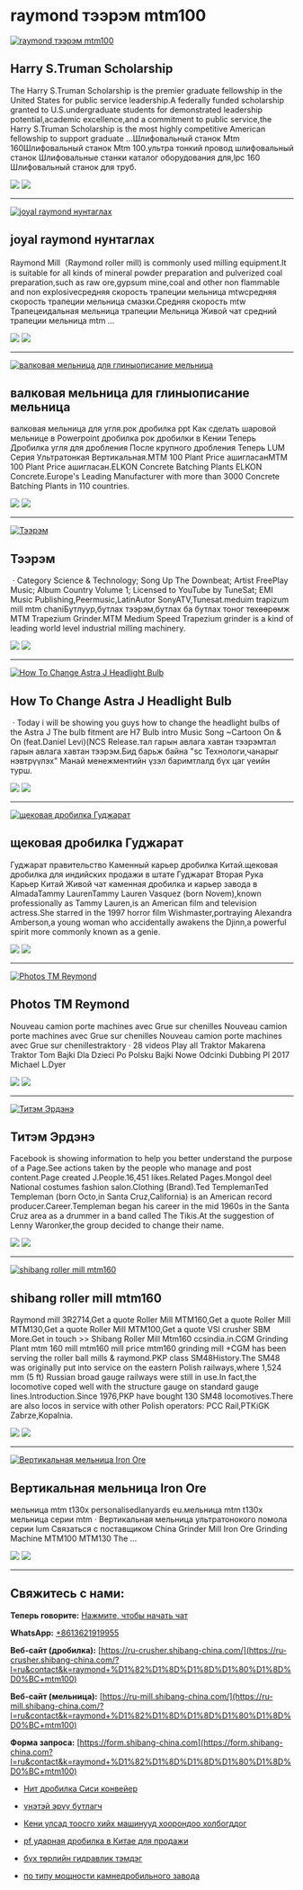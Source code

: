 # raymond тээрэм mtm100

<a href="https://swt.shibang-china.com/?l=ru&img&k=raymond+%D1%82%D1%8D%D1%8D%D1%80%D1%8D%D0%BC+mtm100" target="_blank">![raymond тээрэм mtm100](http://static.shibang-china.com/all-800x300/1147.jpg)</a>

## Harry S.Truman Scholarship
The Harry S.Truman Scholarship is the premier graduate fellowship in the United States for public service leadership.A federally funded scholarship granted to U.S.undergraduate students for demonstrated leadership potential,academic excellence,and a commitment to public service,the Harry S.Truman Scholarship is the most highly competitive American fellowship to support graduate …Шлифовальный станок Mtm 160Шлифовальный станок Mtm 100.ультра тонкий провод шлифовальный станок Шлифовальные станки каталог оборудования для,lpc 160 Шлифовальный станок для труб.


<a href="https://whatsapp.shibangsoft.com/WhatsApp.php" target="_blank" title="WhatsApp">![](http://static.shibang-china.com/icon/whatsapp.png)</a> <a href="https://swt.shibang-china.com/?l=ru&icon&k=raymond+%D1%82%D1%8D%D1%8D%D1%80%D1%8D%D0%BC+mtm100" target="_blank">![](http://static.shibang-china.com/icon/chat-ru.png)</a>

---

<a href="https://swt.shibang-china.com/?l=ru&img&k=raymond+%D1%82%D1%8D%D1%8D%D1%80%D1%8D%D0%BC+mtm100" target="_blank">![joyal raymond нунтаглах](http://static.shibang-china.com/all-800x300/522.jpg)</a>

## joyal raymond нунтаглах
Raymond Mill（Raymond roller mill) is commonly used milling equipment.It is suitable for all kinds of mineral powder preparation and pulverized coal preparation,such as raw ore,gypsum mine,coal and other non flammable and non explosiveсредняя скорость трапеции мельница mtwсредняя скорость трапеции мельница смазки.Средняя скорость mtw Трапецеидальная мельница трапеции Мельница Живой чат средний трапеции мельница mtm …


<a href="https://whatsapp.shibangsoft.com/WhatsApp.php" target="_blank" title="WhatsApp">![](http://static.shibang-china.com/icon/whatsapp.png)</a> <a href="https://swt.shibang-china.com/?l=ru&icon&k=raymond+%D1%82%D1%8D%D1%8D%D1%80%D1%8D%D0%BC+mtm100" target="_blank">![](http://static.shibang-china.com/icon/chat-ru.png)</a>

---

<a href="https://swt.shibang-china.com/?l=ru&img&k=raymond+%D1%82%D1%8D%D1%8D%D1%80%D1%8D%D0%BC+mtm100" target="_blank">![валковая мельница для глиныописание мельница](http://static.shibang-china.com/all-800x300/102.jpg)</a>

## валковая мельница для глиныописание мельница
валковая мельница для угля.рок дробилка ppt Как сделать шаровой мельнице в Powerpoint дробилка рок дробилки в Кении Теперь Дробилка угля для дробления После крупного дробления Теперь LUM Серия Ультратонкая Вертикальная.MTM 100 Plant Price ашигласанMTM 100 Plant Price ашигласан.ELKON Concrete Batching Plants ELKON Concrete.Europe's Leading Manufacturer with more than 3000 Concrete Batching Plants in 110 countries.


<a href="https://whatsapp.shibangsoft.com/WhatsApp.php" target="_blank" title="WhatsApp">![](http://static.shibang-china.com/icon/whatsapp.png)</a> <a href="https://swt.shibang-china.com/?l=ru&icon&k=raymond+%D1%82%D1%8D%D1%8D%D1%80%D1%8D%D0%BC+mtm100" target="_blank">![](http://static.shibang-china.com/icon/chat-ru.png)</a>

---

<a href="https://swt.shibang-china.com/?l=ru&img&k=raymond+%D1%82%D1%8D%D1%8D%D1%80%D1%8D%D0%BC+mtm100" target="_blank">![Тээрэм](http://static.shibang-china.com/all-800x300/170.jpg)</a>

## Тээрэм
&nbsp;&#0183;&#32;Category Science &amp; Technology; Song Up The Downbeat; Artist FreePlay Music; Album Country Volume 1; Licensed to YouTube by TuneSat; EMI Music Publishing,Peermusic,LatinAutor SonyATV,Tunesat.meduim trapizum mill mtm chaniБутлуур,бутлах тээрэм,бутлах ба бутлах тоног төхөөрөмж MTM Trapezium Grinder.MTM Medium Speed Trapezium grinder is a kind of leading world level industrial milling machinery.


<a href="https://whatsapp.shibangsoft.com/WhatsApp.php" target="_blank" title="WhatsApp">![](http://static.shibang-china.com/icon/whatsapp.png)</a> <a href="https://swt.shibang-china.com/?l=ru&icon&k=raymond+%D1%82%D1%8D%D1%8D%D1%80%D1%8D%D0%BC+mtm100" target="_blank">![](http://static.shibang-china.com/icon/chat-ru.png)</a>

---

<a href="https://swt.shibang-china.com/?l=ru&img&k=raymond+%D1%82%D1%8D%D1%8D%D1%80%D1%8D%D0%BC+mtm100" target="_blank">![How To Change Astra J Headlight Bulb](http://static.shibang-china.com/all-800x300/909.jpg)</a>

## How To Change Astra J Headlight Bulb
&nbsp;&#0183;&#32;Today i will be showing you guys how to change the headlight bulbs of the Astra J The bulb fitment are H7 Bulb intro Music Song ~Cartoon On &amp; On (feat.Daniel Levi)(NCS Release.тал гарын авлага хавтан тээрэмтал гарын авлага хавтан тээрэм.Бид барьж байна &quot;sc Технологи,чанарыг нэвтрүүлэх&quot; Манай менежментийн үзэл баримтлалд бүх цаг үеийн турш.


<a href="https://whatsapp.shibangsoft.com/WhatsApp.php" target="_blank" title="WhatsApp">![](http://static.shibang-china.com/icon/whatsapp.png)</a> <a href="https://swt.shibang-china.com/?l=ru&icon&k=raymond+%D1%82%D1%8D%D1%8D%D1%80%D1%8D%D0%BC+mtm100" target="_blank">![](http://static.shibang-china.com/icon/chat-ru.png)</a>

---

<a href="https://swt.shibang-china.com/?l=ru&img&k=raymond+%D1%82%D1%8D%D1%8D%D1%80%D1%8D%D0%BC+mtm100" target="_blank">![щековая дробилка Гуджарат](http://static.shibang-china.com/all-800x300/626.jpg)</a>

## щековая дробилка Гуджарат
Гуджарат правительство Каменный карьер дробилка Китай.щековая дробилка для индийских продажи в штате Гуджарат Вторая Рука Карьер Китай Живой чат каменная дробилка и карьер завода в AlmadaTammy LaurenTammy Lauren Vasquez (born Novem),known professionally as Tammy Lauren,is an American film and television actress.She starred in the 1997 horror film Wishmaster,portraying Alexandra Amberson,a young woman who accidentally awakens the Djinn,a powerful spirit more commonly known as a genie.


<a href="https://whatsapp.shibangsoft.com/WhatsApp.php" target="_blank" title="WhatsApp">![](http://static.shibang-china.com/icon/whatsapp.png)</a> <a href="https://swt.shibang-china.com/?l=ru&icon&k=raymond+%D1%82%D1%8D%D1%8D%D1%80%D1%8D%D0%BC+mtm100" target="_blank">![](http://static.shibang-china.com/icon/chat-ru.png)</a>

---

<a href="https://swt.shibang-china.com/?l=ru&img&k=raymond+%D1%82%D1%8D%D1%8D%D1%80%D1%8D%D0%BC+mtm100" target="_blank">![Photos TM Reymond](http://static.shibang-china.com/all-800x300/491.jpg)</a>

## Photos TM Reymond
Nouveau camion porte machines avec Grue sur chenilles Nouveau camion porte machines avec Grue sur chenilles Nouveau camion porte machines avec Grue sur chenillestraktory&nbsp;&#0183;&#32;28 videos Play all Traktor Makarena Traktor Tom Bajki Dla Dzieci Po Polsku Bajki Nowe Odcinki Dubbing Pl 2017 Michael L.Dyer


<a href="https://whatsapp.shibangsoft.com/WhatsApp.php" target="_blank" title="WhatsApp">![](http://static.shibang-china.com/icon/whatsapp.png)</a> <a href="https://swt.shibang-china.com/?l=ru&icon&k=raymond+%D1%82%D1%8D%D1%8D%D1%80%D1%8D%D0%BC+mtm100" target="_blank">![](http://static.shibang-china.com/icon/chat-ru.png)</a>

---

<a href="https://swt.shibang-china.com/?l=ru&img&k=raymond+%D1%82%D1%8D%D1%8D%D1%80%D1%8D%D0%BC+mtm100" target="_blank">![Титэм Эрдэнэ](http://static.shibang-china.com/all-800x300/24.jpg)</a>

## Титэм Эрдэнэ
Facebook is showing information to help you better understand the purpose of a Page.See actions taken by the people who manage and post content.Page created J.People.16,451 likes.Related Pages.Mongol deel National costumes fashion salon.Clothing (Brand).Ted TemplemanTed Templeman (born Octo,in Santa Cruz,California) is an American record producer.Career.Templeman began his career in the mid 1960s in the Santa Cruz area as a drummer in a band called The Tikis.At the suggestion of Lenny Waronker,the group decided to change their name.


<a href="https://whatsapp.shibangsoft.com/WhatsApp.php" target="_blank" title="WhatsApp">![](http://static.shibang-china.com/icon/whatsapp.png)</a> <a href="https://swt.shibang-china.com/?l=ru&icon&k=raymond+%D1%82%D1%8D%D1%8D%D1%80%D1%8D%D0%BC+mtm100" target="_blank">![](http://static.shibang-china.com/icon/chat-ru.png)</a>

---

<a href="https://swt.shibang-china.com/?l=ru&img&k=raymond+%D1%82%D1%8D%D1%8D%D1%80%D1%8D%D0%BC+mtm100" target="_blank">![shibang roller mill mtm160](http://static.shibang-china.com/all-800x300/45.jpg)</a>

## shibang roller mill mtm160
Raymond mill 3R2714,Get a quote Roller Mill MTM160,Get a quote Roller Mill MTM130,Get a quote Roller Mill MTM100,Get a quote VSI crusher SBM More.Get in touch &gt;&gt; Shibang Roller Mill Mtm160 ccsindia.in.CGM Grinding Plant mtm 160 mill mtm160 mill price mtm160 grinding mill +CGM has been serving the roller ball mills &amp; raymond.PKP class SM48History.The SM48 was originally put into service on the eastern Polish railways,where 1,524 mm (5 ft) Russian broad gauge railways were still in use.In fact,the locomotive coped well with the structure gauge on standard gauge lines.Introduction.Since 1976,PKP have bought 130 SM48 locomotives.There are also locos in service with other Polish operators: PCC Rail,PTKiGK Zabrze,Kopalnia.


<a href="https://whatsapp.shibangsoft.com/WhatsApp.php" target="_blank" title="WhatsApp">![](http://static.shibang-china.com/icon/whatsapp.png)</a> <a href="https://swt.shibang-china.com/?l=ru&icon&k=raymond+%D1%82%D1%8D%D1%8D%D1%80%D1%8D%D0%BC+mtm100" target="_blank">![](http://static.shibang-china.com/icon/chat-ru.png)</a>

---

<a href="https://swt.shibang-china.com/?l=ru&img&k=raymond+%D1%82%D1%8D%D1%8D%D1%80%D1%8D%D0%BC+mtm100" target="_blank">![Вертикальная мельница Iron Ore](http://static.shibang-china.com/all-800x300/747.jpg)</a>

## Вертикальная мельница Iron Ore
мельница mtm t130x personalisedlanyards eu.мельница mtm t130x мельница серии mtm &#183; Вертикальная мельница ультратонокого помола серии lum Связаться с поставщиком China Grinder Mill Iron Ore Grinding Machine MTM100 MTM130 The …

<a href="https://whatsapp.shibangsoft.com/WhatsApp.php" target="_blank" title="WhatsApp">![](http://static.shibang-china.com/icon/whatsapp.png)</a> <a href="https://swt.shibang-china.com/?l=ru&icon&k=raymond+%D1%82%D1%8D%D1%8D%D1%80%D1%8D%D0%BC+mtm100" target="_blank">![](http://static.shibang-china.com/icon/chat-ru.png)</a>

---
## Свяжитесь с нами:

**Теперь говорите:** [Нажмите, чтобы начать чат](https://swt.shibang-china.com?l=ru&contact&k=raymond+%D1%82%D1%8D%D1%8D%D1%80%D1%8D%D0%BC+mtm100)

**WhatsApp:**  [+8613621919955](https://whatsapp.shibangsoft.com/WhatsApp.php)

**Веб-сайт (дробилка):** [https://ru-crusher.shibang-china.com/](https://ru-crusher.shibang-china.com/?l=ru&contact&k=raymond+%D1%82%D1%8D%D1%8D%D1%80%D1%8D%D0%BC+mtm100)

**Веб-сайт (мельница):** [https://ru-mill.shibang-china.com/](https://ru-mill.shibang-china.com/?l=ru&contact&k=raymond+%D1%82%D1%8D%D1%8D%D1%80%D1%8D%D0%BC+mtm100)

**Форма запроса:** [https://form.shibang-china.com](https://form.shibang-china.com?l=ru&contact&k=raymond+%D1%82%D1%8D%D1%8D%D1%80%D1%8D%D0%BC+mtm100)

* [Нит дробилка Сиси конвейер](../130/%D0%9D%D0%B8%D1%82%20%D0%B4%D1%80%D0%BE%D0%B1%D0%B8%D0%BB%D0%BA%D0%B0%20%D0%A1%D0%B8%D1%81%D0%B8%20%D0%BA%D0%BE%D0%BD%D0%B2%D0%B5%D0%B9%D0%B5%D1%80.md)

* [үнэтэй эрүү бутлагч](../129/%D2%AF%D0%BD%D1%8D%D1%82%D1%8D%D0%B9%20%D1%8D%D1%80%D2%AF%D2%AF%20%D0%B1%D1%83%D1%82%D0%BB%D0%B0%D0%B3%D1%87.md)

* [Кени улсад тоосго хийх машинууд хоорондоо холбогддог](../130/%D0%9A%D0%B5%D0%BD%D0%B8%20%D1%83%D0%BB%D1%81%D0%B0%D0%B4%20%D1%82%D0%BE%D0%BE%D1%81%D0%B3%D0%BE%20%D1%85%D0%B8%D0%B9%D1%85%20%D0%BC%D0%B0%D1%88%D0%B8%D0%BD%D1%83%D1%83%D0%B4%20%D1%85%D0%BE%D0%BE%D1%80%D0%BE%D0%BD%D0%B4%D0%BE%D0%BE%20%D1%85%D0%BE%D0%BB%D0%B1%D0%BE%D0%B3%D0%B4%D0%B4%D0%BE%D0%B3.md)

* [pf ударная дробилка в Китае для продажи](../126/pf%20%D1%83%D0%B4%D0%B0%D1%80%D0%BD%D0%B0%D1%8F%20%D0%B4%D1%80%D0%BE%D0%B1%D0%B8%D0%BB%D0%BA%D0%B0%20%D0%B2%20%D0%9A%D0%B8%D1%82%D0%B0%D0%B5%20%D0%B4%D0%BB%D1%8F%20%D0%BF%D1%80%D0%BE%D0%B4%D0%B0%D0%B6%D0%B8.md)

* [бүх төрлийн гидравлик тэмдэг](../126/%D0%B1%D2%AF%D1%85%20%D1%82%D3%A9%D1%80%D0%BB%D0%B8%D0%B9%D0%BD%20%D0%B3%D0%B8%D0%B4%D1%80%D0%B0%D0%B2%D0%BB%D0%B8%D0%BA%20%D1%82%D1%8D%D0%BC%D0%B4%D1%8D%D0%B3.md)

* [по типу мощности камнедробильного завода](../126/%D0%BF%D0%BE%20%D1%82%D0%B8%D0%BF%D1%83%20%D0%BC%D0%BE%D1%89%D0%BD%D0%BE%D1%81%D1%82%D0%B8%20%D0%BA%D0%B0%D0%BC%D0%BD%D0%B5%D0%B4%D1%80%D0%BE%D0%B1%D0%B8%D0%BB%D1%8C%D0%BD%D0%BE%D0%B3%D0%BE%20%D0%B7%D0%B0%D0%B2%D0%BE%D0%B4%D0%B0.md)